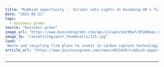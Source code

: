```yaml
---
title: "Rubbish opportunity -  Viridor sets sights on becoming UK's first 'negative emissions' waste and recycling firm"
date: "2021-05-21"
tags: 
  - business green
source: "business green"
image_url: "https://www.businessgreen.com/api/v1/wps/ee299af/0fa96eac-8105-4629-a7d0-f9bbc495b1b2/1/2-Runcorn-ERF-viridor-185x114.jpg"
image_fp: "/assets/img/post_thumbnails/125.jpg"
lead: "
 Waste and recycling firm plans to invest in carbon capture technology at its waste-to-energy facilities in the UK ..."
article_url: "https://www.businessgreen.com/news/4031645/rubbish-opportunity-viridor-sets-sights-uk-negative-emissions-waste-recycling-firm"
---
```


---
